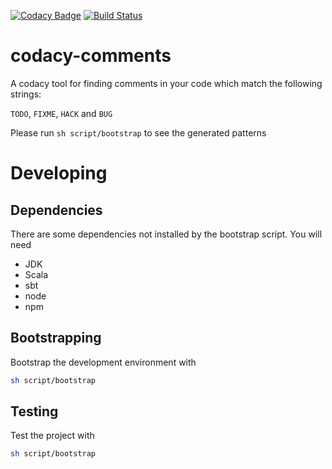 [![Codacy Badge](https://api.codacy.com/project/badge/e3358fb3445a4337b9e20c5c09106925)](https://www.codacy.com/app/mrfyda/codacy-comments)
[![Build Status](https://circleci.com/gh/mrfyda/codacy-comments.svg?style=shield&circle-token=:circle-token)](https://circleci.com/gh/mrfyda/codacy-comments)

# codacy-comments

A codacy tool for finding comments in your code which match the following strings:

`TODO`, `FIXME`, `HACK` and `BUG`

Please run `sh script/bootstrap` to see the generated patterns

# Developing

## Dependencies
There are some dependencies not installed by the bootstrap script. You will need
* JDK
* Scala
* sbt
* node
* npm

## Bootstrapping
Bootstrap the development environment with

```bash
sh script/bootstrap
```

## Testing
Test the project with

```bash
sh script/bootstrap
```
